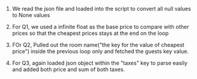 1) We read the json file and loaded into the script to convert all null values to None values 
2) For Q1, we used a infinite float as the base price to compare with other prices so that the cheapest prices stays at the end on the loop

3) FOr Q2, Pulled out the room name("the key for the value of cheapest price") inside the previous loop only and fetched the guests key value.

4) For Q3, again loaded json object within the "taxes" key to parse easily and added both price and sum of both taxes.
